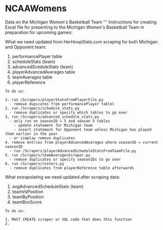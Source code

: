 # NCAAWomens
Data on the Michigan Women's Basketball Team
'''
Instructions for creating Excel file for presenting to the Michigan Women's Basketball Team in preparation for upcoming games:

What we need updated from HerHoopStats.com scraping for both Michigan and Opponent team:

  1. performancePlayer table
  2. scheduleStats (team)
  3. advancedSceduleStats (team)
  4. playerAdvancedAverages table 
  5. teamAverages table
  6. playerReference
  
    To do so:
    
    1. run /Scrapers/playerStatsFromPlayerFile.py 
      - remove dupicates from performancePlayer tablel
    2. run /Scrapers/schedule_stats.py
      - remove duplicates or specify which tables to go over
    3. run /Scrapers/advanced_schedule_stats.py
      - only run on seasonID = 5 and season 5 tables
        - update statement for Michigan team
        - insert statement for Opponent team unless Michigan has played them earlier in the year
      - or simplay remove duplicates
    4. remove entries from playerAdvancedAverages where seasonID = current seasonID
      - run /Scrapers/playerAdvancedScheduleStatsFromTeamFile.py
    5. run /Scrapers/teamAveragesScraper.py
      - remove duplicates or specify seasonIDs to go over
    6. run /Scrapers/rosters.py
      - remove duplicates from playerReference table afterwards

What extrapolating we need updated after scraping data:

  1. avgAdvancedScheduleStats (team)
  2. teamVsPosition
  3. teamByPosition
  4. teamBoxScore
  
    To do so:
    
    1. MUST CREATE scraper or SQL code that does this function
    2. 

